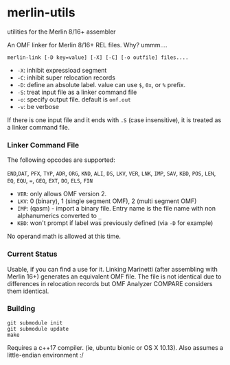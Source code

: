 # merlin-utils
utilities for the Merlin 8/16+ assembler

An OMF linker for Merlin 8/16+ REL files.  Why?  ummm....

`merlin-link [-D key=value] [-X] [-C] [-o outfile] files....`

* `-X`: inhibit expressload segment
* `-C`: inhibit super relocation records
* `-D`: define an absolute label.  value can use `$`, `0x`, or `%` prefix.
* `-S`: treat input file as a linker command file
* `-o`: specify output file. default is `omf.out`
* `-v`: be verbose

If there is one input file and it ends with `.S` (case insensitive), it is treated as a linker command file.

### Linker Command File

The following opcodes are supported:

`END`,`DAT`, `PFX`, `TYP`, `ADR`, `ORG`, `KND`, `ALI`, `DS`, `LKV`, `VER`, `LNK`, `IMP`, `SAV`, `KBD`,
`POS`, `LEN`, `EQ`, `EQU`, `=`, `GEQ`, `EXT`, `DO`, `ELS`, `FIN`

* `VER`: only allows OMF version 2.
* `LKV`: 0 (binary), 1 (single segment OMF), 2 (multi segment OMF)
* `IMP`: (qasm) - import a binary file. Entry name is the file name with non alphanumerics converted to `_`
* `KBD`: won't prompt if label was previously defined (via `-D` for example)


No operand math is allowed at this time.




### Current Status

Usable, if you can find a use for it.  Linking Marinetti (after assembling with Merlin 16+) generates an equivalent
OMF file.  The file is not identical due to differences in relocation records but OMF Analyzer COMPARE considers them identical.

### Building

```
git submodule init
git submodule update
make
```

Requires a c++17 compiler. (ie, ubuntu bionic or OS X 10.13).  Also assumes a little-endian environment :/
